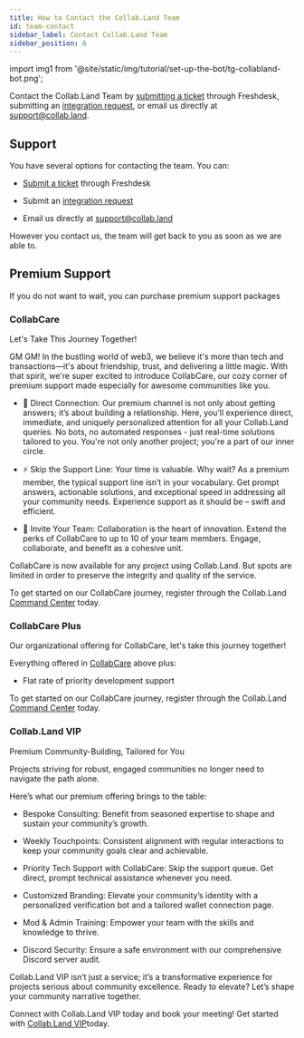 ```yaml
---
title: How to Contact the Collab.Land Team
id: team-contact
sidebar_label: Contact Collab.Land Team
sidebar_position: 6
---
```


import img1 from '@site/static/img/tutorial/set-up-the-bot/tg-collabland-bot.png';

Contact the Collab.Land Team by [submitting a ticket](https://collabland.freshdesk.com/support/tickets/new) through Freshdesk, submitting an [integration request](https://docs.google.com/forms/d/e/1FAIpQLSeBfU7ANqmll3kfF8OjRAAOsYIZG0VpyJd870ur53A5TM2qpQ/viewform), or email us directly at [support@collab.land](mailto:support@collab.land).

## Support

You have several options for contacting the team. You can:

- [Submit a ticket](https://collabland.freshdesk.com/support/tickets/new) through Freshdesk

- Submit an [integration request](https://docs.google.com/forms/d/e/1FAIpQLSeBfU7ANqmll3kfF8OjRAAOsYIZG0VpyJd870ur53A5TM2qpQ/viewform)

- Email us directly at [support@collab.land](mailto:support@collab.land)

 However you contact us, the team will get back to you as soon as we are able to.

## Premium Support

If you do not want to wait, you can purchase premium support packages

### CollabCare

Let's Take This Journey Together!

GM GM! In the bustling world of web3, we believe it's more than tech and transactions—it's about friendship, trust, and delivering a little magic. With that spirit, we're super excited to introduce CollabCare, our cozy corner of premium support made especially for awesome communities like you.

- 🔗 Direct Connection: Our premium channel is not only about getting answers; it’s about building a relationship. Here, you’ll experience direct, immediate, and uniquely personalized attention for all your Collab.Land queries. No bots, no automated responses - just real-time solutions tailored to you. You're not only another project; you're a part of our inner circle.

- ⚡️ Skip the Support Line: Your time is valuable. Why wait? As a premium member, the typical support line isn’t in your vocabulary. Get prompt answers, actionable solutions, and exceptional speed in addressing all your community needs. Experience support as it should be – swift and efficient.

- 👥 Invite Your Team: Collaboration is the heart of innovation. Extend the perks of CollabCare to up to 10 of your team members. Engage, collaborate, and benefit as a cohesive unit.

CollabCare is now available for any project using Collab.Land. But spots are limited in order to preserve the integrity and quality of the service.

To get started on our CollabCare journey, register through the Collab.Land [Command Center](https://cc.collab.land/) today.

### CollabCare Plus

Our organizational offering for CollabCare, let's take this journey together!

Everything offered in [CollabCare](#collabcare) above plus:

- Flat rate of priority development support

To get started on our CollabCare journey, register through the Collab.Land [Command Center](https://cc.collab.land/) today.

### Collab.Land VIP

Premium Community-Building, Tailored for You

Projects striving for robust, engaged communities no longer need to navigate
the path alone.

Here’s what our premium offering brings to the table:

- Bespoke Consulting: Benefit from seasoned expertise to shape and sustain your community’s growth.

- Weekly Touchpoints: Consistent alignment with regular interactions to keep your community goals clear and achievable.

- Priority Tech Support with CollabCare: Skip the support queue. Get direct, prompt technical assistance whenever you need.

- Customized Branding: Elevate your community’s identity with a personalized verification bot and a tailored wallet connection page.

- Mod & Admin Training: Empower your team with the skills and knowledge to thrive.

- Discord Security: Ensure a safe environment with our comprehensive Discord server audit.

Collab.Land VIP isn’t just a service; it’s a transformative experience for projects serious about community excellence. Ready to elevate? Let’s shape your community narrative together.

Connect with Collab.Land VIP today and book your meeting! Get started with [Collab.Land VIP](https://bit.ly/3KU3ql6)today.
